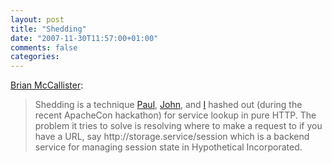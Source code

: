 ```yaml
---
layout: post
title: "Shedding"
date: "2007-11-30T11:57:00+01:00"
comments: false
categories: 
---
```


<p><a href="http://kasparov.skife.org/blog/2007/11/29#shedding">Brian McCallister</a>:</p>

<blockquote>
<p>Shedding is a technique <a href="http://pzf.fremantle.org/">Paul</a>, <a href="http://www.artima.com/weblogs/index.jsp?blogger=johnm">John</a>, and <a href="http://blog.skife.org/">I</a> hashed out (during the recent ApacheCon hackathon) for service lookup in pure HTTP. The problem it tries to solve is resolving where to make a request to if you have a URL, say http://storage.service/session which is a backend service for managing session state in Hypothetical Incorporated.</p>
</blockquote>


